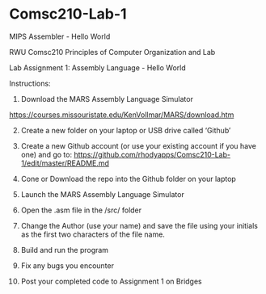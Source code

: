 # Comsc210-Lab-1
MIPS Assembler - Hello World

RWU Comsc210 Principles of Computer Organization and Lab

Lab Assignment 1:   Assembly Language - Hello World

Instructions:

1. Download the MARS Assembly Language Simulator 

https://courses.missouristate.edu/KenVollmar/MARS/download.htm

2. Create a new folder on your laptop or USB drive called ‘Github’

3. Create a new Github account (or use your existing account if you have one) and go to:
https://github.com/rhodyapps/Comsc210-Lab-1/edit/master/README.md

4. Cone or Download the repo into the Github folder on your laptop

5. Launch the MARS Assembly Language Simulator

6. Open the .asm file in the /src/ folder

7. Change the Author (use your name) and save the file using your initials as the first two characters of the file name.

8. Build and run the program

9. Fix any bugs you encounter

10. Post your completed code to Assignment 1 on Bridges


